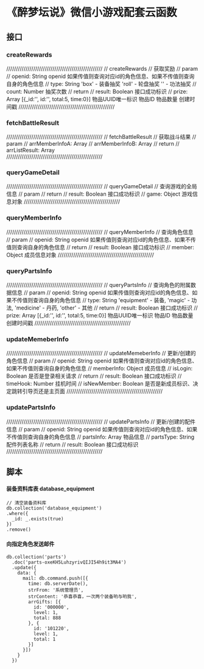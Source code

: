 # 《醉梦坛说》微信小游戏配套云函数

## 接口

### createRewards
//////////////////////////////////////////////////
// createRewards
// 获取奖励
// param 
// openid: String       openid 如果传值则查询对应id的角色信息、如果不传值则查询自身的角色信息
// type: String         'box' - 装备抽奖  'roll' - 轮盘抽奖 '' - 功法抽奖
// count: Number        抽奖次数
// return
// result: Boolean      接口成功标识
// prize: Array         [{_id:'', id:'', total:5, time:0}] 物品UUID唯一标识 物品ID 物品数量 创建时间戳
//////////////////////////////////////////////////

### fetchBattleResult
//////////////////////////////////////////////////
// fetchBattleResult
// 获取战斗结果
// param 
// arrMemberInfoA: Array
// arrMemberInfoB: Array
// return
// arrListResult: Array      
//////////////////////////////////////////////////

### queryGameDetail
//////////////////////////////////////////////////
// queryGameDetail
// 查询游戏的全局信息
// param 
// return
// result: Boolean      接口成功标识
// game: Object         游戏信息对象
//////////////////////////////////////////////////

### queryMemberInfo
//////////////////////////////////////////////////
// queryMemberInfo
// 查询角色信息
// param 
// openid: String       openid 如果传值则查询对应id的角色信息、如果不传值则查询自身的角色信息
// return
// result: Boolean      接口成功标识
// member: Object       成员信息对象
//////////////////////////////////////////////////

### queryPartsInfo
//////////////////////////////////////////////////
// queryPartsInfo
// 查询角色的附属数据信息
// param 
// openid: String       openid 如果传值则查询对应id的角色信息、如果不传值则查询自身的角色信息
// type: String         'equipment' - 装备, 'magic' - 功法, 'medicine' - 丹药, 'other' - 其他
// return
// result: Boolean      接口成功标识
// prize: Array         [{_id:'', id:'', total:5, time:0}] 物品UUID唯一标识 物品ID 物品数量 创建时间戳
//////////////////////////////////////////////////

### updateMemeberInfo
//////////////////////////////////////////////////
// updateMemeberInfo
// 更新/创建的角色信息
// param 
// openid: String       openid 如果传值则查询对应id的角色信息、如果不传值则查询自身的角色信息
// memberInfo: Object   成员信息
// isLogin: Boolean     是否是登录相关请求
// return
// result: Boolean      接口成功标识
// timeHook: Number     挂机时间
// isNewMember: Boolean 是否是新成员标识、决定跳转引导页还是主页面
//////////////////////////////////////////////////

### updatePartsInfo
//////////////////////////////////////////////////
// updatePartsInfo
// 更新/创建的配件信息
// param 
// openid: String       openid 如果传值则查询对应id的角色信息、如果不传值则查询自身的角色信息
// partsInfo: Array     物品信息
// partsType: String    配件列表名称
// return
// result: Boolean      接口成功标识
//////////////////////////////////////////////////

## 脚本
#### 装备资料库表 database_equipment

``` MongoDB
// 清空装备资料库
db.collection('database_equipment')
.where({
  _id: _.exists(true)
})
.remove()
```

#### 向指定角色发送邮件
``` MongoDB
db.collection('parts')
  .doc('parts-oxeKH5LuhzyrivQIJI54h9it3MA4')
  .update({
    data: {
      mail: db.command.push([{
        time: db.serverDate(),
        strFrom: '系统管理员',
        strContent: '恭喜恭喜，一次两个装备哟与哟我',
        arrGifts: [{
          id: '000000',
          level: 1,
          total: 888
        }, {
          id: '101220',
          level: 1,
          total: 1
        }]
      }])
    }
  })
```